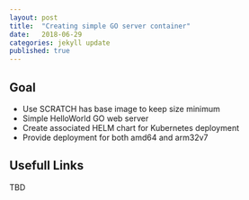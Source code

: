 ```yaml
---
layout: post
title:  "Creating simple GO server container"
date:   2018-06-29
categories: jekyll update
published: true
---
```

## Goal

- Use SCRATCH has base image to keep size minimum
- Simple HelloWorld GO web server
- Create associated HELM chart for Kubernetes deployment
- Provide deployment for both amd64 and arm32v7

## Usefull Links

TBD


